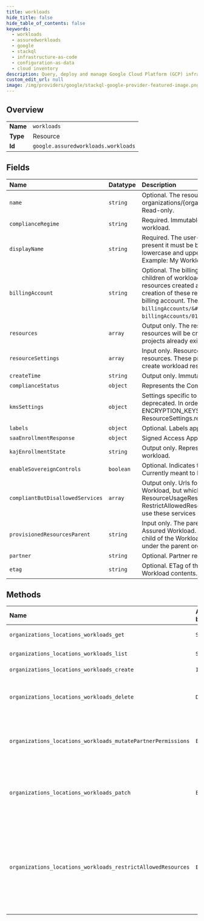 ```yaml
---
title: workloads
hide_title: false
hide_table_of_contents: false
keywords:
  - workloads
  - assuredworkloads
  - google    
  - stackql
  - infrastructure-as-code
  - configuration-as-data
  - cloud inventory
description: Query, deploy and manage Google Cloud Platform (GCP) infrastructure and resources using SQL
custom_edit_url: null
image: /img/providers/google/stackql-google-provider-featured-image.png
---
```

  
    

## Overview
<table><tbody>
<tr><td><b>Name</b></td><td><code>workloads</code></td></tr>
<tr><td><b>Type</b></td><td>Resource</td></tr>
<tr><td><b>Id</b></td><td><code>google.assuredworkloads.workloads</code></td></tr>
</tbody></table>

## Fields
| Name | Datatype | Description |
|:-----|:---------|:------------|
| `name` | `string` | Optional. The resource name of the workload. Format: organizations/&#123;organization&#125;/locations/&#123;location&#125;/workloads/&#123;workload&#125; Read-only. |
| `complianceRegime` | `string` | Required. Immutable. Compliance Regime associated with this workload. |
| `displayName` | `string` | Required. The user-assigned display name of the Workload. When present it must be between 4 to 30 characters. Allowed characters are: lowercase and uppercase letters, numbers, hyphen, and spaces. Example: My Workload |
| `billingAccount` | `string` | Optional. The billing account used for the resources which are direct children of workload. This billing account is initially associated with the resources created as part of Workload creation. After the initial creation of these resources, the customer can change the assigned billing account. The resource name has the form `billingAccounts/&#123;billing_account_id&#125;`. For example, `billingAccounts/012345-567890-ABCDEF`. |
| `resources` | `array` | Output only. The resources associated with this workload. These resources will be created when creating the workload. If any of the projects already exist, the workload creation will fail. Always read only. |
| `resourceSettings` | `array` | Input only. Resource properties that are used to customize workload resources. These properties (such as custom project id) will be used to create workload resources if possible. This field is optional. |
| `createTime` | `string` | Output only. Immutable. The Workload creation timestamp. |
| `complianceStatus` | `object` | Represents the Compliance Status of this workload |
| `kmsSettings` | `object` | Settings specific to the Key Management Service. This message is deprecated. In order to create a Keyring, callers should specify, ENCRYPTION_KEYS_PROJECT or KEYRING in ResourceSettings.resource_type field. |
| `labels` | `object` | Optional. Labels applied to the workload. |
| `saaEnrollmentResponse` | `object` | Signed Access Approvals (SAA) enrollment response. |
| `kajEnrollmentState` | `string` | Output only. Represents the KAJ enrollment state of the given workload. |
| `enableSovereignControls` | `boolean` | Optional. Indicates the sovereignty status of the given workload. Currently meant to be used by Europe/Canada customers. |
| `compliantButDisallowedServices` | `array` | Output only. Urls for services which are compliant for this Assured Workload, but which are currently disallowed by the ResourceUsageRestriction org policy. Invoke RestrictAllowedResources endpoint to allow your project developers to use these services in their environment." |
| `provisionedResourcesParent` | `string` | Input only. The parent resource for the resources managed by this Assured Workload. May be either empty or a folder resource which is a child of the Workload parent. If not specified all resources are created under the parent organization. Format: folders/&#123;folder_id&#125; |
| `partner` | `string` | Optional. Partner regime associated with this workload. |
| `etag` | `string` | Optional. ETag of the workload, it is calculated on the basis of the Workload contents. It will be used in Update & Delete operations. |
## Methods
| Name | Accessible by | Required Params | Description |
|:-----|:--------------|:----------------|:------------|
| `organizations_locations_workloads_get` | `SELECT` | `locationsId, organizationsId, workloadsId` | Gets Assured Workload associated with a CRM Node |
| `organizations_locations_workloads_list` | `SELECT` | `locationsId, organizationsId` | Lists Assured Workloads under a CRM Node. |
| `organizations_locations_workloads_create` | `INSERT` | `locationsId, organizationsId` | Creates Assured Workload. |
| `organizations_locations_workloads_delete` | `DELETE` | `locationsId, organizationsId, workloadsId` | Deletes the workload. Make sure that workload's direct children are already in a deleted state, otherwise the request will fail with a FAILED_PRECONDITION error. |
| `organizations_locations_workloads_mutatePartnerPermissions` | `EXEC` | `locationsId, organizationsId, workloadsId` | Update the permissions settings for an existing partner workload. For force updates don't set etag field in the Workload. Only one update operation per workload can be in progress. |
| `organizations_locations_workloads_patch` | `EXEC` | `locationsId, organizationsId, workloadsId` | Updates an existing workload. Currently allows updating of workload display_name and labels. For force updates don't set etag field in the Workload. Only one update operation per workload can be in progress. |
| `organizations_locations_workloads_restrictAllowedResources` | `EXEC` | `locationsId, organizationsId, workloadsId` | Restrict the list of resources allowed in the Workload environment. The current list of allowed products can be found at https://cloud.google.com/assured-workloads/docs/supported-products In addition to assuredworkloads.workload.update permission, the user should also have orgpolicy.policy.set permission on the folder resource to use this functionality. |
